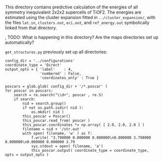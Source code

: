 This directory contains predictive calculation of the energies of all symmetry inequivalent 2x2x2 supercells of TiOF2. The energies are estimated using the cluster expansion fitted in `../cluster_expansion/`, with the files `lat.in`, `clusters.out`, `eci.out`, and `ref_energy.out` symbolically linked from that directory.

, TODO: What is happening in this directory? Are the maps directories set up automatically?

`get_structures.py` previously set up all directories:

```
config_dir = '../configurations'
coordinate_type = 'Direct'
output_opts = { 'label'    : 4,
                'numbered' : False,
                'coordinates_only' : True }
 
poscars = glob.glob( config_dir + '/*.poscar' )
for poscar in poscars:
    search = re.search("\\d+", poscar , re.S)
    if search:
        nid = search.group()
        if not os.path.isdir( nid ):
            os.mkdir( nid )
        this_poscar = Poscar()
        this_poscar.read_from( poscar )
        this_poscar.coordinates *= np.array( [ 2.0, 2.0, 2.0 ] )
        filename = nid + '/str.out' 
        with open( filename, 'w' ) as f:
            f.write( "3.798000 0.000000 0.000000\n0.000000 3.798000 0.000000\n0.000000 0.000000 3.79
            sys.stdout = open( filename, 'a')
            this_poscar.output( coordinate_type = coordinate_type, opts = output_opts )
```
